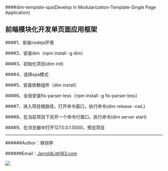####dim-template-spa(Develop In Modularization-Template-Single Page Application)

前端模块化开发单页面应用框架
-------------
####1、安装nodejs环境

####2、安装dim（npm install -g dim）

####3、初始化项目(dim init)

####4、选择spa模式

####5、安装依赖组件（dim install）

####6、全局安装fis-parser-less（npm install -g fis-parser-less）

####7、进入项目根路径，打开命令窗口，执行命令(dim release -cwL)

####8、在当前项目下另开一个命令行窗口，执行命令(dim server start)

####9、在浏览器中打开127.0.0.1:5000，预览项目
  
*****
  
######Author：铁拐李

######Email：JerroldLi@163.com

![](http://mmbiz.qpic.cn/mmbiz/uQ9Ypvbiau2MhPQEibbh0dzdAicibXxpaYw6MK4T7FFEicw4WLMfh37SzHJPnYQZsYuhXhEYvB36lHvqKM2biaoGIwRA/640?wx_fmt=jpeg&tp=webp&wxfrom=5)

